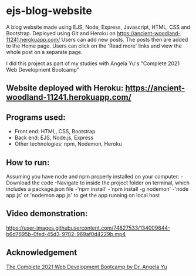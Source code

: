 # ejs-blog-website
A blog website made using EJS, Node, Express, Javascript, HTML, CSS and Bootstrap. Deployed using Git and Heroku on https://ancient-woodland-11241.herokuapp.com/
Users can add new posts. The posts then are added to the Home page. Users can click on the 'Read more' links and view the whole post on a separate page.  

I did this project as part of my studies with Angela Yu's "Complete 2021 Web Development Bootcamp"

## Website deployed with Heroku: https://ancient-woodland-11241.herokuapp.com/

## Programs used: 
- Front end: HTML, CSS, Bootstrap
- Back end: EJS, Node.js, Express
- Other technologies: npm, Nodemon, Heroku

## How to run: 
Assuming you have node and npm properly installed on your computer: 
-Download the code
-Navigate to inside the project folder on terminal, which includes a package.json file
-'npm install'
-'npm install -g nodemon' 
-'node app.js' or 'nodemon app.js' to get the app running on local host

<h2>Video demonstration:</h2>

https://user-images.githubusercontent.com/74827533/134009844-b6d7695b-0fed-45d3-9702-969af0d4229b.mp4


## Acknowledgement
[The Complete 2021 Web Development Bootcamp by Dr. Angela Yu](https://www.udemy.com/course/the-complete-web-development-bootcamp/)

